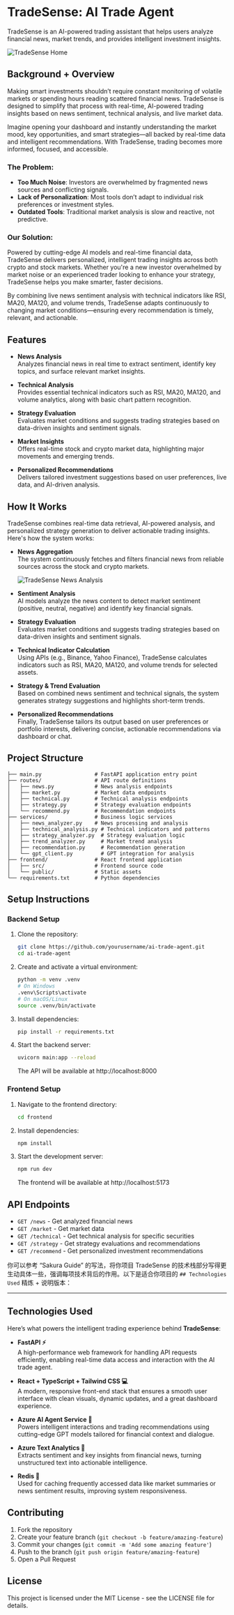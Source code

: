 # TradeSense: AI Trade Agent

TradeSense is an AI-powered trading assistant that helps users analyze financial news, market trends, and provides intelligent investment insights.

![TradeSense Home](https://github.com/wangwanlu09/TradeSense_AiTradeAgent/blob/main/Home.png?raw=true)

## Background + Overview

Making smart investments shouldn’t require constant monitoring of volatile markets or spending hours reading scattered financial news. TradeSense is designed to simplify that process with real-time, AI-powered trading insights based on news sentiment, technical analysis, and live market data.

Imagine opening your dashboard and instantly understanding the market mood, key opportunities, and smart strategies—all backed by real-time data and intelligent recommendations. With TradeSense, trading becomes more informed, focused, and accessible.

### The Problem:

- **Too Much Noise**: Investors are overwhelmed by fragmented news sources and conflicting signals.
- **Lack of Personalization**: Most tools don’t adapt to individual risk preferences or investment styles.
- **Outdated Tools**: Traditional market analysis is slow and reactive, not predictive.

### Our Solution:

Powered by cutting-edge AI models and real-time financial data, TradeSense delivers personalized, intelligent trading insights across both crypto and stock markets. Whether you're a new investor overwhelmed by market noise or an experienced trader looking to enhance your strategy, TradeSense helps you make smarter, faster decisions.

By combining live news sentiment analysis with technical indicators like RSI, MA20, MA120, and volume trends, TradeSense adapts continuously to changing market conditions—ensuring every recommendation is timely, relevant, and actionable.

## Features

- **News Analysis**  
  Analyzes financial news in real time to extract sentiment, identify key topics, and surface relevant market insights.

- **Technical Analysis**  
  Provides essential technical indicators such as RSI, MA20, MA120, and volume analytics, along with basic chart pattern recognition.

- **Strategy Evaluation**  
  Evaluates market conditions and suggests trading strategies based on data-driven insights and sentiment signals.

- **Market Insights**  
  Offers real-time stock and crypto market data, highlighting major movements and emerging trends.

- **Personalized Recommendations**  
  Delivers tailored investment suggestions based on user preferences, live data, and AI-driven analysis.

## How It Works

TradeSense combines real-time data retrieval, AI-powered analysis, and personalized strategy generation to deliver actionable trading insights. Here's how the system works:

- **News Aggregation**  
  The system continuously fetches and filters financial news from reliable sources across the stock and crypto markets.

  ![TradeSense News Analysis](https://github.com/wangwanlu09/TradeSense_AiTradeAgent/blob/main/News%20Analysis.png?raw=true)

- **Sentiment Analysis**  
  AI models analyze the news content to detect market sentiment (positive, neutral, negative) and identify key financial signals.

- **Strategy Evaluation**  
  Evaluates market conditions and suggests trading strategies based on data-driven insights and sentiment signals.

- **Technical Indicator Calculation**  
  Using APIs (e.g., Binance, Yahoo Finance), TradeSense calculates indicators such as RSI, MA20, MA120, and volume trends for selected assets.

- **Strategy & Trend Evaluation**  
  Based on combined news sentiment and technical signals, the system generates strategy suggestions and highlights short-term trends.

- **Personalized Recommendations**  
  Finally, TradeSense tailors its output based on user preferences or portfolio interests, delivering concise, actionable recommendations via dashboard or chat.
  
## Project Structure

```
├── main.py                 # FastAPI application entry point
├── routes/                 # API route definitions
│   ├── news.py             # News analysis endpoints
│   ├── market.py           # Market data endpoints
│   ├── technical.py        # Technical analysis endpoints
│   ├── strategy.py         # Strategy evaluation endpoints
│   └── recommend.py        # Recommendation endpoints
├── services/               # Business logic services
│   ├── news_analyzer.py    # News processing and analysis
│   ├── technical_analysis.py # Technical indicators and patterns
│   ├── strategy_analyzer.py  # Strategy evaluation logic
│   ├── trend_analyzer.py     # Market trend analysis
│   ├── recommendation.py     # Recommendation generation
│   └── gpt_client.py         # GPT integration for analysis
├── frontend/               # React frontend application
│   ├── src/                # Frontend source code
│   └── public/             # Static assets
└── requirements.txt        # Python dependencies
```

## Setup Instructions

### Backend Setup

1. Clone the repository:
   ```bash
   git clone https://github.com/yourusername/ai-trade-agent.git
   cd ai-trade-agent
   ```

2. Create and activate a virtual environment:
   ```bash
   python -m venv .venv
   # On Windows
   .venv\Scripts\activate
   # On macOS/Linux
   source .venv/bin/activate
   ```

3. Install dependencies:
   ```bash
   pip install -r requirements.txt
   ```

4. Start the backend server:
   ```bash
   uvicorn main:app --reload
   ```
   The API will be available at http://localhost:8000

### Frontend Setup

1. Navigate to the frontend directory:
   ```bash
   cd frontend
   ```

2. Install dependencies:
   ```bash
   npm install
   ```

3. Start the development server:
   ```bash
   npm run dev
   ```
   The frontend will be available at http://localhost:5173

## API Endpoints

- `GET /news` - Get analyzed financial news
- `GET /market` - Get market data
- `GET /technical` - Get technical analysis for specific securities
- `GET /strategy` - Get strategy evaluations and recommendations
- `GET /recommend` - Get personalized investment recommendations

你可以参考 “Sakura Guide” 的写法，将你项目 TradeSense 的技术栈部分写得更生动具体一些，强调每项技术背后的作用。以下是适合你项目的 `## Technologies Used` 精炼 + 说明版本：

---

## Technologies Used 
Here’s what powers the intelligent trading experience behind **TradeSense**:

- **FastAPI ⚡**  
  A high-performance web framework for handling API requests efficiently, enabling real-time data access and interaction with the AI trade agent.

- **React + TypeScript + Tailwind CSS 💻**  
  A modern, responsive front-end stack that ensures a smooth user interface with clean visuals, dynamic updates, and a great dashboard experience.

- **Azure AI Agent Service 🤖**  
  Powers intelligent interactions and trading recommendations using cutting-edge GPT models tailored for financial context and dialogue.

- **Azure Text Analytics 🧠**  
  Extracts sentiment and key insights from financial news, turning unstructured text into actionable intelligence.

- **Redis 🔄**  
  Used for caching frequently accessed data like market summaries or news sentiment results, improving system responsiveness.


## Contributing

1. Fork the repository
2. Create your feature branch (`git checkout -b feature/amazing-feature`)
3. Commit your changes (`git commit -m 'Add some amazing feature'`)
4. Push to the branch (`git push origin feature/amazing-feature`)
5. Open a Pull Request

## License

This project is licensed under the MIT License - see the LICENSE file for details. 
